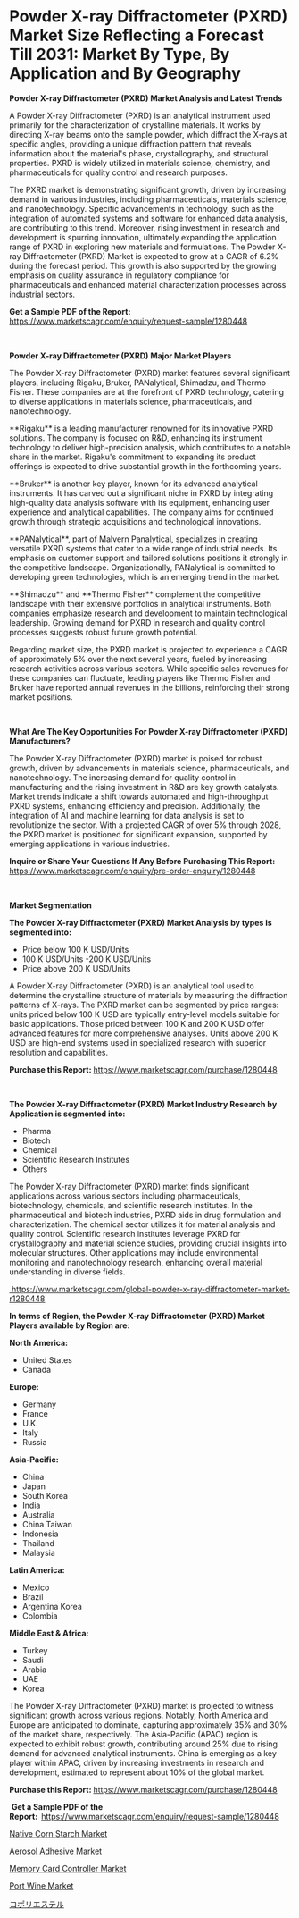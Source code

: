 <p><h1>Powder X-ray Diffractometer (PXRD) Market Size Reflecting a Forecast Till 2031: Market By Type, By Application and By Geography</h1></p><p><strong>Powder X-ray Diffractometer (PXRD) Market Analysis and Latest Trends</strong></p>
<p><p>A Powder X-ray Diffractometer (PXRD) is an analytical instrument used primarily for the characterization of crystalline materials. It works by directing X-ray beams onto the sample powder, which diffract the X-rays at specific angles, providing a unique diffraction pattern that reveals information about the material's phase, crystallography, and structural properties. PXRD is widely utilized in materials science, chemistry, and pharmaceuticals for quality control and research purposes.</p><p>The PXRD market is demonstrating significant growth, driven by increasing demand in various industries, including pharmaceuticals, materials science, and nanotechnology. Specific advancements in technology, such as the integration of automated systems and software for enhanced data analysis, are contributing to this trend. Moreover, rising investment in research and development is spurring innovation, ultimately expanding the application range of PXRD in exploring new materials and formulations. The Powder X-ray Diffractometer (PXRD) Market is expected to grow at a CAGR of 6.2% during the forecast period. This growth is also supported by the growing emphasis on quality assurance in regulatory compliance for pharmaceuticals and enhanced material characterization processes across industrial sectors.</p></p>
<p><strong>Get a Sample PDF of the Report:&nbsp;</strong> <a href="https://www.marketscagr.com/enquiry/request-sample/1280448?utm_campaign=1286&utm_medium=2&utm_source=Github&utm_content=ia&utm_term=30092024&utm_id=powder-x-ray-diffractometer-pxrd">https://www.marketscagr.com/enquiry/request-sample/1280448</a></p>
<p>&nbsp;</p>
<p><strong>Powder X-ray Diffractometer (PXRD) Major Market Players</strong></p>
<p><p>The Powder X-ray Diffractometer (PXRD) market features several significant players, including Rigaku, Bruker, PANalytical, Shimadzu, and Thermo Fisher. These companies are at the forefront of PXRD technology, catering to diverse applications in materials science, pharmaceuticals, and nanotechnology.</p><p>**Rigaku** is a leading manufacturer renowned for its innovative PXRD solutions. The company is focused on R&D, enhancing its instrument technology to deliver high-precision analysis, which contributes to a notable share in the market. Rigaku's commitment to expanding its product offerings is expected to drive substantial growth in the forthcoming years.</p><p>**Bruker** is another key player, known for its advanced analytical instruments. It has carved out a significant niche in PXRD by integrating high-quality data analysis software with its equipment, enhancing user experience and analytical capabilities. The company aims for continued growth through strategic acquisitions and technological innovations.</p><p>**PANalytical**, part of Malvern Panalytical, specializes in creating versatile PXRD systems that cater to a wide range of industrial needs. Its emphasis on customer support and tailored solutions positions it strongly in the competitive landscape. Organizationally, PANalytical is committed to developing green technologies, which is an emerging trend in the market.</p><p>**Shimadzu** and **Thermo Fisher** complement the competitive landscape with their extensive portfolios in analytical instruments. Both companies emphasize research and development to maintain technological leadership. Growing demand for PXRD in research and quality control processes suggests robust future growth potential.</p><p>Regarding market size, the PXRD market is projected to experience a CAGR of approximately 5% over the next several years, fueled by increasing research activities across various sectors. While specific sales revenues for these companies can fluctuate, leading players like Thermo Fisher and Bruker have reported annual revenues in the billions, reinforcing their strong market positions.</p></p>
<p>&nbsp;</p>
<p><strong>What Are The Key Opportunities For Powder X-ray Diffractometer (PXRD) Manufacturers?</strong></p>
<p><p>The Powder X-ray Diffractometer (PXRD) market is poised for robust growth, driven by advancements in materials science, pharmaceuticals, and nanotechnology. The increasing demand for quality control in manufacturing and the rising investment in R&D are key growth catalysts. Market trends indicate a shift towards automated and high-throughput PXRD systems, enhancing efficiency and precision. Additionally, the integration of AI and machine learning for data analysis is set to revolutionize the sector. With a projected CAGR of over 5% through 2028, the PXRD market is positioned for significant expansion, supported by emerging applications in various industries.</p></p>
<p><strong>Inquire or Share Your Questions If Any Before Purchasing This Report:</strong> <a href="https://www.marketscagr.com/enquiry/pre-order-enquiry/1280448?utm_campaign=1286&utm_medium=2&utm_source=Github&utm_content=ia&utm_term=30092024&utm_id=powder-x-ray-diffractometer-pxrd">https://www.marketscagr.com/enquiry/pre-order-enquiry/1280448</a></p>
<p>&nbsp;</p>
<p><strong>Market Segmentation</strong></p>
<p><strong>The Powder X-ray Diffractometer (PXRD) Market Analysis by types is segmented into:</strong></p>
<p><ul><li>Price below 100 K USD/Units</li><li>100 K USD/Units -200 K USD/Units</li><li>Price above 200 K USD/Units</li></ul></p>
<p><p>A Powder X-ray Diffractometer (PXRD) is an analytical tool used to determine the crystalline structure of materials by measuring the diffraction patterns of X-rays. The PXRD market can be segmented by price ranges: units priced below 100 K USD are typically entry-level models suitable for basic applications. Those priced between 100 K and 200 K USD offer advanced features for more comprehensive analyses. Units above 200 K USD are high-end systems used in specialized research with superior resolution and capabilities.</p></p>
<p><strong>Purchase this Report:&nbsp;</strong><a href="https://www.marketscagr.com/purchase/1280448?utm_campaign=1286&utm_medium=2&utm_source=Github&utm_content=ia&utm_term=30092024&utm_id=powder-x-ray-diffractometer-pxrd">https://www.marketscagr.com/purchase/1280448</a></p>
<p>&nbsp;</p>
<p><strong>The Powder X-ray Diffractometer (PXRD) Market Industry Research by Application is segmented into:</strong></p>
<p><ul><li>Pharma</li><li>Biotech</li><li>Chemical</li><li>Scientific Research Institutes</li><li>Others</li></ul></p>
<p><p>The Powder X-ray Diffractometer (PXRD) market finds significant applications across various sectors including pharmaceuticals, biotechnology, chemicals, and scientific research institutes. In the pharmaceutical and biotech industries, PXRD aids in drug formulation and characterization. The chemical sector utilizes it for material analysis and quality control. Scientific research institutes leverage PXRD for crystallography and material science studies, providing crucial insights into molecular structures. Other applications may include environmental monitoring and nanotechnology research, enhancing overall material understanding in diverse fields.</p></p>
<p><a href="https://www.marketscagr.com/global-powder-x-ray-diffractometer-market-r1280448?utm_campaign=1286&utm_medium=2&utm_source=Github&utm_content=ia&utm_term=30092024&utm_id=powder-x-ray-diffractometer-pxrd">&nbsp;https://www.marketscagr.com/global-powder-x-ray-diffractometer-market-r1280448</a></p>
<p><strong>In terms of Region, the Powder X-ray Diffractometer (PXRD) Market Players available by Region are:</strong></p>
<p>
    <p> <strong> North America: </strong>
        <ul>
            <li>United States</li>
            <li>Canada</li>
        </ul>
        </p> 
    <p> <strong> Europe: </strong>
        <ul>
            <li>Germany</li>
            <li>France</li>
            <li>U.K.</li>
            <li>Italy</li>
            <li>Russia</li>
        </ul>
        </p> 
    <p> <strong> Asia-Pacific: </strong>
        <ul>
            <li>China</li>
            <li>Japan</li>
            <li>South Korea</li>
            <li>India</li>
            <li>Australia</li>
            <li>China Taiwan</li>
            <li>Indonesia</li>
            <li>Thailand</li>
            <li>Malaysia</li>
        </ul>
        </p> 
    <p> <strong> Latin America: </strong>
        <ul>
            <li>Mexico</li>
            <li>Brazil</li>
            <li>Argentina Korea</li>
            <li>Colombia</li>
        </ul>
        </p> 
    <p> <strong> Middle East & Africa: </strong>
        <ul>
            <li>Turkey</li>
            <li>Saudi</li>
            <li>Arabia</li>
            <li>UAE</li>
            <li>Korea</li>
        </ul>
    </p>
    </p>
<p><p>The Powder X-ray Diffractometer (PXRD) market is projected to witness significant growth across various regions. Notably, North America and Europe are anticipated to dominate, capturing approximately 35% and 30% of the market share, respectively. The Asia-Pacific (APAC) region is expected to exhibit robust growth, contributing around 25% due to rising demand for advanced analytical instruments. China is emerging as a key player within APAC, driven by increasing investments in research and development, estimated to represent about 10% of the global market.</p></p>
<p><strong>Purchase this Report: </strong><a href="https://www.marketscagr.com/purchase/1280448?utm_campaign=1286&utm_medium=2&utm_source=Github&utm_content=ia&utm_term=30092024&utm_id=powder-x-ray-diffractometer-pxrd">https://www.marketscagr.com/purchase/1280448</a></p>
<p>&nbsp;<strong>Get a Sample PDF of the Report:&nbsp;&nbsp;</strong><a href="https://www.marketscagr.com/enquiry/request-sample/1280448?utm_campaign=1286&utm_medium=2&utm_source=Github&utm_content=ia&utm_term=30092024&utm_id=powder-x-ray-diffractometer-pxrd">https://www.marketscagr.com/enquiry/request-sample/1280448</a></p>
<p><strong></strong></p>
<p><p><a href="https://www.linkedin.com/pulse/analyzing-native-corn-starch-market-dynamics-growth-drivers-wieze?utm_campaign=1286&utm_medium=2&utm_source=Github&utm_content=ia&utm_term=30092024&utm_id=powder-x-ray-diffractometer-pxrd">Native Corn Starch Market</a></p><p><a href="https://issuu.com/reportprime-2/docs/aerosol-adhesive-market-size-2030.p_0473aa94f4d357?utm_campaign=1286&utm_medium=2&utm_source=Github&utm_content=ia&utm_term=30092024&utm_id=powder-x-ray-diffractometer-pxrd">Aerosol Adhesive Market</a></p><p><a href="https://issuu.com/reportprime-2/docs/memory-card-controller-market-size-_35a501a9c70c7c?utm_campaign=1286&utm_medium=2&utm_source=Github&utm_content=ia&utm_term=30092024&utm_id=powder-x-ray-diffractometer-pxrd">Memory Card Controller Market</a></p><p><a href="https://www.linkedin.com/pulse/booming-port-wine-market-sector-analysis-growth-projections-sfkke?utm_campaign=1286&utm_medium=2&utm_source=Github&utm_content=ia&utm_term=30092024&utm_id=powder-x-ray-diffractometer-pxrd">Port Wine Market</a></p><p><a href="https://github.com/mohamedbakry57/Market-Research-Report-List-6/blob/main/866105015988.md?utm_campaign=1286&utm_medium=2&utm_source=Github&utm_content=ia&utm_term=30092024&utm_id=powder-x-ray-diffractometer-pxrd">コポリエステル</a></p></p>